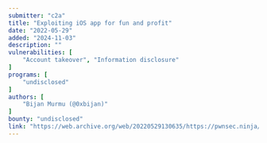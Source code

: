 ```yaml
---
submitter: "c2a"
title: "Exploiting iOS app for fun and profit"
date: "2022-05-29"
added: "2024-11-03"
description: ""
vulnerabilities: [
    "Account takeover", "Information disclosure"
]
programs: [
    "undisclosed"
]
authors: [
    "Bijan Murmu (@0xbijan)"
]
bounty: "undisclosed"
link: "https://web.archive.org/web/20220529130635/https://pwnsec.ninja/2022/05/29/exploiting-ios-app-for-fun-and-profit/"
---
```




